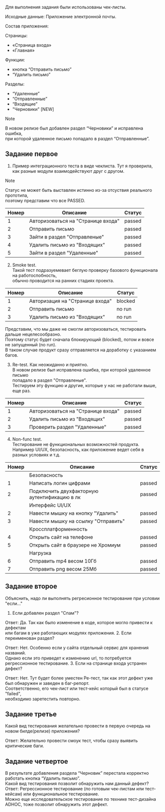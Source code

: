 Для выполнения задания были использованы чек-листы.<br>

Исходные данные: Приложение электронной почты.  

Состав приложения:

Страницы:
+ «Страница входа» 
+ «Главная»

Функции:
+ кнопка “Отправить письмо” 
+ “Удалить письмо”

Разделы: 
+ “Удаленные” 
+ “Отправленные” 
+ “Входящие” 
+ "Черновики" [NEW]
>[!NOTE] 
В новом релизе был добавлен раздел “Черновики” и исправлена ошибка, <br>
при которой удаленное письмо попадало в раздел “Отправленные”. <br>

## Задание первое
1. Пример интеграционного теста в виде чеклиста. Тут я проверила, как разные модули взаимодействуют друг с другом. 
>[!NOTE] 
Статус не может быть выставлен истинно из-за отсуствия реального прототипа,    
поэтому представим что все PASSED.

| Номер | Описание                          | Статус |
|-------|-----------------------------------|--------|
| 1     | Авторизоваться на "Странице входа" | passed |
| 2     | Отправить письмо                  | passed |
| 3     | Зайти в раздел "Отправленые"      | passed |
| 4     | Удалить письмо из "Входящих"      | passed |
| 5     | Зайти в раздел "Удаленные"         | passed |

2. Smoke test.   
Такой тест подразуемевает беглую проверку базового функционала на работоспобность,   
обычно проводится на ранних стадиях проекта.

| Номер | Описание                      | Статус  |
|-------|-------------------------------|---------|
| 1     | Авторизация на "Странице входа" | blocked |
| 2     | Отправить письмо              | no run  | 
| 3     | Удалить письмо из "Входящих"    | no run  | 

Представим, что мы даже не смогли авторизоваться, тестировать дальше нецелесообразно.    
Поэтому статус будет сначала блокирующий (blocked), потом и вовсе не запущенный (no run).   
В таком случае продукт сразу отправляется на доработку с указанием багов.

3. Re-test. Как неожиданно и приятно.  
В новом релизе был исправлена ошибка, при которой удаленное письмо    
попадало в раздел "Отправленые".  
Тестируем эту функцию и другие, которые у нас не работали выше, еще раз.

| Номер | Описание                         | Статус |
|-------|----------------------------------|--------|
| 1     | Авторизоваться на "Странице входа" | passed | 
| 2     | Удалить письмо из "Входящих"       | passed | 
| 3     | Проверить раздел "Удаленные"       | passed | 


4. Non-func test.   
Тестирование не функциональных возможностей продукта.   
Например UI/UX, безопасность, как приложение ведет себя в разных условиях и т.д.

| Номер | Описание                                | Статус |
|-----|-----------------------------------------|--------|
|     | Безопасность                            |  |
| 1   | Написать логин цифрами                  | passed |
| 2   | Подключить двухфакторную аутентификацию в лк | passed |
|     | Интерфейс UI/UX                         |  |
| 2   | Навести мышку на кнопку "Удалить"       | passed | 
| 3   | Навести мышку на ссылку "Отправить"     | passed |
|     | Кроссплатформенность                    |  |
| 4   | Открыть сайт на телефоне                | passed |
| 5   | Открыть сайт в браузере не Хромиум      | passed |
|     | Нагрузка                                |  |
| 6   | Отправить mp4 весом 10Гб                | passed |
| 7   | Отправить png весом 25Мб                | passed |

## Задание второе

Объяснить, надо ли выполнять регресионное тестирование при условии "если..."
1. Если добавлен раздел "Спам"?<br>

Ответ: Да. Так как было изменение в коде, которое могло привести к дефектам <br>или багам в уже работающих модулях приложения.
2. Если переименован раздел?<br>

Ответ: Нет. Особенно если у сайта отдельный сервис для хранения названий.   
Однако если это приведет к изменению url, то потребуется регрессионное тестирование.
3. Если на странице входа устранен дефект?<br>

Ответ: Нет. Тут будет более уместен Ре-тест, так как этот дефект уже был обнаружен и заведен в баг-репорт.    
Соответственно, его чек-лист или тест-кейс который был в статусе "failed",  
необходимо заретестить повторно. 

## Задание третье 

Какой вид тестирования желательно провести в первую очередь на новом билде(релизе) приложения?   

Ответ: Желательно провести смоук тест, чтобы сразу выявить критические баги. 

## Задание четвертое 

В результате добавления раздела “Черновик” перестала корректно работать кнопка “Удалить письмо”.   
Какой вид тестирования позволит обнаружить нам данный дефект?  
Ответ: Регрессионное тестирование (по готовым чек-листам или тест-кейсам) или функциональное тестирование.   
Можно еще исследовательское тестирование по технике тест-дизайна ADHOC, тоже позволит обнаружить этот дефект.


